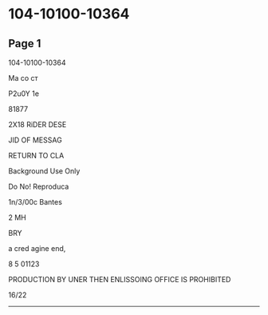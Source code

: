 # 104-10100-10364

## Page 1

104-10100-10364

Ma со ст

P2u0Y 1e

81877

2X18 RiDER DESE

JID OF MESSAG

RETURN TO CLA

Background Use Only

Do No! Reproduca

1n/3/00c Bantes

2 МН

BRY

a cred agine end,

8 5 01123

PRODUCTION BY UNER THEN ENLISSOING OFFICE IS PROHIBITED

16/22

---

